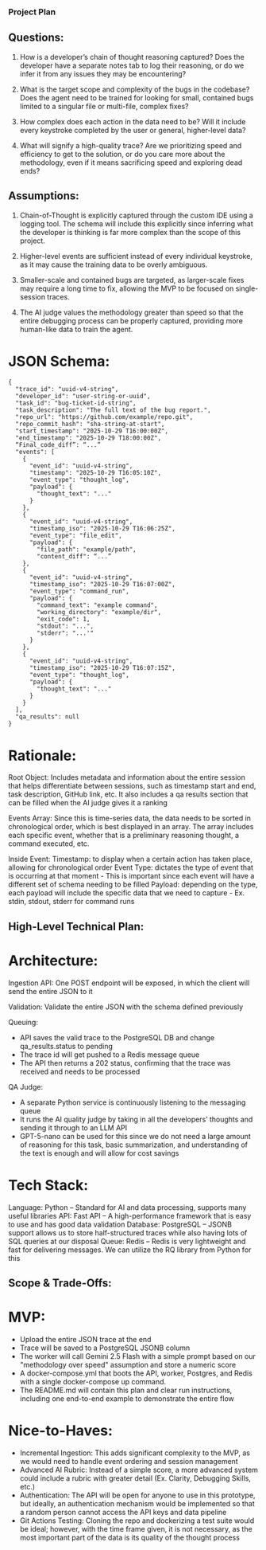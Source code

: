 ### Project Plan

## Questions:
1. How is a developer’s chain of thought reasoning captured? Does the developer have a separate notes tab to log their reasoning, or do we infer it from any issues they may be encountering?

2. What is the target scope and complexity of the bugs in the codebase? Does the agent need to be trained for looking for small, contained bugs limited to a singular file or multi-file, complex fixes?

3. How complex does each action in the data need to be? Will it include every keystroke completed by the user or general, higher-level data?

4. What will signify a high-quality trace? Are we prioritizing speed and efficiency to get to the solution, or do you care more about the methodology, even if it means sacrificing speed and exploring dead ends?

## Assumptions:
1. Chain-of-Thought is explicitly captured through the custom IDE using a logging tool. The schema will include this explicitly since inferring what the developer is thinking is far more complex than the scope of this project.

2. Higher-level events are sufficient instead of every individual keystroke, as it may cause the training data to be overly ambiguous.

3. Smaller-scale and contained bugs are targeted, as larger-scale fixes may require a long time to fix, allowing the MVP to be focused on single-session traces.

4. The AI judge values the methodology greater than speed so that the entire debugging process can be properly captured, providing more human-like data to train the agent.

# JSON Schema:
```
{
  "trace_id": "uuid-v4-string",
  "developer_id": "user-string-or-uuid",
  "task_id": "bug-ticket-id-string",
  "task_description": "The full text of the bug report.",
  "repo_url": "https://github.com/example/repo.git",
  "repo_commit_hash": "sha-string-at-start",
  "start_timestamp": "2025-10-29 T16:00:00Z",
  "end_timestamp": "2025-10-29 T18:00:00Z",
  “Final_code_diff”: “...”
  "events": [
    {
      "event_id": "uuid-v4-string",
      "timestamp": "2025-10-29 T16:05:10Z",
      "event_type": "thought_log",
      "payload": {
        "thought_text": "..."
      }
    },
    {
      "event_id": "uuid-v4-string",
      "timestamp_iso": "2025-10-29 T16:06:25Z",
      "event_type": "file_edit",
      "payload": {
        "file_path": "example/path",
        "content_diff": “...”
    },
    {
      "event_id": "uuid-v4-string",
      "timestamp_iso": "2025-10-29 T16:07:00Z",
      "event_type": "command_run",
      "payload": {
        "command_text": "example command",
        "working_directory": "example/dir",
        "exit_code": 1,
        "stdout": "...",
        "stderr": "...'"
      }
    },
    {
      "event_id": "uuid-v4-string",
      "timestamp_iso": "2025-10-29 T16:07:15Z",
      "event_type": "thought_log",
      "payload": {
        "thought_text": "..."
      }
    }
  ],
  "qa_results": null
}
```
# Rationale: 

Root Object: Includes metadata and information about the entire session that helps differentiate between sessions, such as timestamp start and end, task description, GitHub link, etc. It also includes a qa results section that can be filled when the AI judge gives it a ranking

Events Array: Since this is time-series data, the data needs to be sorted in chronological order, which is best displayed in an array. The array includes each specific event, whether that is a preliminary reasoning thought, a command executed, etc.

Inside Event:
   Timestamp: to display when a certain action has taken place, allowing for chronological order
   Event Type: dictates the type of event that is occurring at that moment
      - This is important since each event will have a different set of schema needing to be filled
   Payload: depending on the type, each payload will include the specific data that we need to capture
      - Ex. stdin, stdout, stderr for command runs

## High-Level Technical Plan:

# Architecture:

Ingestion API: One POST endpoint will be exposed, in which the client will send the entire JSON to it

Validation: Validate the entire JSON with the schema defined previously

Queuing:
   - API saves the valid trace to the PostgreSQL DB and change qa_results.status to pending
   - The trace id will get pushed to a Redis message queue
   - The API then returns a 202 status, confirming that the trace was received and needs to be processed

QA Judge:
- A separate Python service is continuously listening to the messaging queue
- It runs the AI quality judge by taking in all the developers’ thoughts and sending it through to an LLM API
- GPT-5-nano can be used for this since we do not need a large amount of reasoning for this task, basic summarization, and understanding of the text is enough and will allow for cost savings

# Tech Stack:
Language: Python – Standard for AI and data processing, supports many useful libraries
API: Fast API – A high-performance framework that is easy to use and has good data validation
Database: PostgreSQL – JSONB support allows us to store half-structured traces while also having lots of SQL queries at our disposal
Queue: Redis – Redis is very lightweight and fast for delivering messages. We can utilize the RQ library from Python for this

## Scope & Trade-Offs:

# MVP:
- Upload the entire JSON trace at the end
- Trace will be saved to a PostgreSQL JSONB column
- The worker will call Gemini 2.5 Flash with a simple prompt based on our "methodology over speed" assumption and store a numeric score
- A docker-compose.yml that boots the API, worker, Postgres, and Redis with a single docker-compose up command.
- The README.md will contain this plan and clear run instructions, including one end-to-end example to demonstrate the entire flow

# Nice-to-Haves:
- Incremental Ingestion: This adds significant complexity to the MVP, as we would need to handle event ordering and session management
- Advanced AI Rubric: Instead of a simple score, a more advanced system could include a rubric with greater detail (Ex. Clarity, Debugging Skills, etc.)
- Authentication: The API will be open for anyone to use in this prototype, but ideally, an authentication mechanism would be implemented so that a random person cannot access the API keys and data pipeline
- Git Actions Testing: Cloning the repo and dockerizing a test suite would be ideal; however, with the time frame given, it is not necessary, as the most important part of the data is its quality of the thought process


